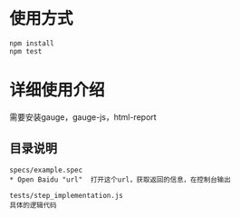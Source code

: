 # 使用方式
```
npm install
npm test
```
# 详细使用介绍
需要安装gauge，gauge-js，html-report

## 目录说明
```
specs/example.spec
* Open Baidu "url"  打开这个url，获取返回的信息，在控制台输出

tests/step_implementation.js
具体的逻辑代码
```
